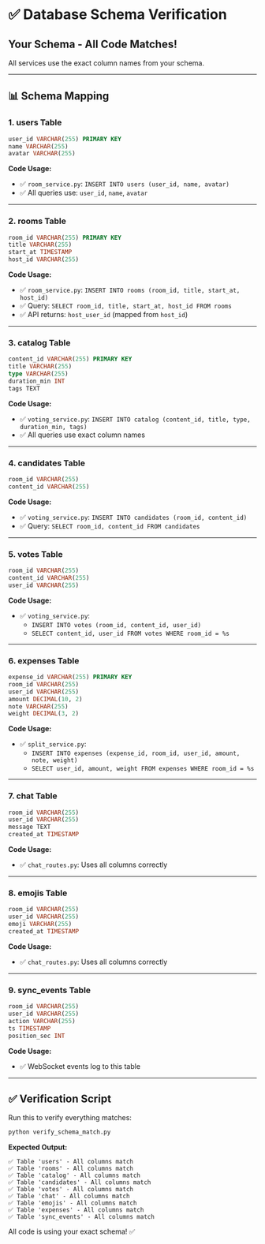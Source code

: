 # ✅ Database Schema Verification

## Your Schema - All Code Matches!

All services use the exact column names from your schema.

---

## 📊 Schema Mapping

### 1. users Table
```sql
user_id VARCHAR(255) PRIMARY KEY
name VARCHAR(255)
avatar VARCHAR(255)
```

**Code Usage:**
- ✅ `room_service.py`: `INSERT INTO users (user_id, name, avatar)`
- ✅ All queries use: `user_id`, `name`, `avatar`

---

### 2. rooms Table
```sql
room_id VARCHAR(255) PRIMARY KEY
title VARCHAR(255)
start_at TIMESTAMP
host_id VARCHAR(255)
```

**Code Usage:**
- ✅ `room_service.py`: `INSERT INTO rooms (room_id, title, start_at, host_id)`
- ✅ Query: `SELECT room_id, title, start_at, host_id FROM rooms`
- ✅ API returns: `host_user_id` (mapped from `host_id`)

---

### 3. catalog Table
```sql
content_id VARCHAR(255) PRIMARY KEY
title VARCHAR(255)
type VARCHAR(255)
duration_min INT
tags TEXT
```

**Code Usage:**
- ✅ `voting_service.py`: `INSERT INTO catalog (content_id, title, type, duration_min, tags)`
- ✅ All queries use exact column names

---

### 4. candidates Table
```sql
room_id VARCHAR(255)
content_id VARCHAR(255)
```

**Code Usage:**
- ✅ `voting_service.py`: `INSERT INTO candidates (room_id, content_id)`
- ✅ Query: `SELECT room_id, content_id FROM candidates`

---

### 5. votes Table
```sql
room_id VARCHAR(255)
content_id VARCHAR(255)
user_id VARCHAR(255)
```

**Code Usage:**
- ✅ `voting_service.py`: 
  - `INSERT INTO votes (room_id, content_id, user_id)`
  - `SELECT content_id, user_id FROM votes WHERE room_id = %s`

---

### 6. expenses Table  
```sql
expense_id VARCHAR(255) PRIMARY KEY
room_id VARCHAR(255)
user_id VARCHAR(255)
amount DECIMAL(10, 2)
note VARCHAR(255)
weight DECIMAL(3, 2)
```

**Code Usage:**
- ✅ `split_service.py`:
  - `INSERT INTO expenses (expense_id, room_id, user_id, amount, note, weight)`
  - `SELECT user_id, amount, weight FROM expenses WHERE room_id = %s`

---

### 7. chat Table
```sql
room_id VARCHAR(255)
user_id VARCHAR(255)
message TEXT
created_at TIMESTAMP
```

**Code Usage:**
- ✅ `chat_routes.py`: Uses all columns correctly

---

### 8. emojis Table
```sql
room_id VARCHAR(255)
user_id VARCHAR(255)
emoji VARCHAR(255)
created_at TIMESTAMP
```

**Code Usage:**
- ✅ `chat_routes.py`: Uses all columns correctly

---

### 9. sync_events Table
```sql
room_id VARCHAR(255)
user_id VARCHAR(255)
action VARCHAR(255)
ts TIMESTAMP
position_sec INT
```

**Code Usage:**
- ✅ WebSocket events log to this table

---

## ✅ Verification Script

Run this to verify everything matches:

```bash
python verify_schema_match.py
```

**Expected Output:**
```
✅ Table 'users' - All columns match
✅ Table 'rooms' - All columns match  
✅ Table 'catalog' - All columns match
✅ Table 'candidates' - All columns match
✅ Table 'votes' - All columns match
✅ Table 'chat' - All columns match
✅ Table 'emojis' - All columns match
✅ Table 'expenses' - All columns match
✅ Table 'sync_events' - All columns match
```

All code is using your exact schema! ✅
